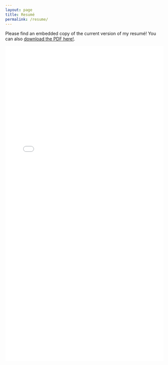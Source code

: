 ```yaml
---
layout: page
title: Resumé
permalink: /resume/
---
```


Please find an embedded copy of the current version of my resumé! You can also [download the PDF here!](/docs/paulmelki_cv_extended_august2021.pdf).


<iframe src="/docs/paulmelki_cv_extended_august2021.pdf" class="gde-frame" style="height: 1000px; width: 100%; border: none;" scrolling="yes"></iframe>

<!-- {% include embedpdf.html code="f5p4nwg73ruxbho/svm-cv.pdf" width=100 height=800 %} -->

